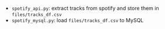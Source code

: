 - `spotify_api.py`: extract tracks from spotify and store them in `files/tracks_df.csv`
- `spotify_mysql.py`: load `files/tracks_df.csv` to MySQL 